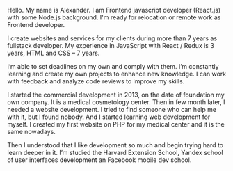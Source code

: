 Hello. My name is Alexander. I am Frontend javascript developer (React.js) with some Node.js background. I'm ready for relocation or remote work as Frontend developer.

I create websites and services for my clients during more than 7 years as fullstack developer. My experience in JavaScript with React / Redux is 3 years, HTML and CSS – 7 years.

I’m able to set deadlines on my own and comply with them. I’m constantly learning and create my own projects to enhance new knowledge. I can work with feedback and analyze code reviews to improve my skills.

I started the commercial development in 2013, on the date of foundation my own company. It is a medical cosmetology center. Then in few month later, I needed a website development. I tried to find someone who can help me with it, but I found nobody. And I started learning web development for myself. I created my first website on PHP for my medical center and it is the same nowadays.

Then I understood that I like development so much and begin trying hard to learn deeper in it. I’m studied the Harvard Extension School, Yandex school of user interfaces development an Facebook mobile dev school. 
